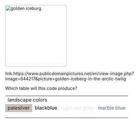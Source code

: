 <!DOCTYPE html>
<html lang="en-US">
  <body>
    <img src="https://www.publicdomainpictures.net/pictures/650000/velka/golden-iceberg-in-the-arctic-twilig.jpg" 
    alt="golden iceburg"
      width="200px" Height="200px"/>
    <p>link:https://www.publicdomainpictures.net/en/view-image.php?image=644217&picture=golden-iceberg-in-the-arctic-twilig</p>
   Which table will this code produce?
<table>
   <tr>
      <td colspan="3">landscape colors</td>
   </tr>
   <tr>
      <td style="background-color:rgb(201,192,187);">palesilver</td>
      <td style="color:rgb(4,7,32);">blackblue</td>
      <td style="color:rgb(224,229,229);">light slat grey</td>
      <td style="color:rgb(86,109,126);">marble blue</td>
   </tr>
   <tr>
      <td></td>
      <td></td>
      <td></td>
      <td></td>
   </tr>
   <tr>
      <td></td>
      <td></td>
      <td></td>
      <td></td>
   </tr>
   <tr>
      <td></td>
      <td></td>
      <td></td>
      <td></td>
   </tr>
</table>
  </body>
</html>
